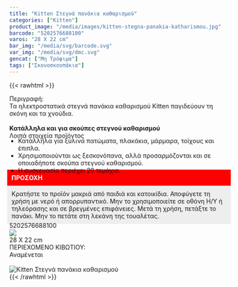```yaml
---
title: "Kitten Στεγνά πανάκια καθαρισμού"
categories: ["Kitten"]
product_image: "/media/images/kitten-stegna-panakia-katharismou.jpg"
barcode: "5202576688100"
varos: "28 X 22 cm"
bar_img: "/media/svg/barcode.svg"
var_img: "/media/svg/dmc.svg"
gencat: ["Μη Τρόφιμα"]
tags: ["Σκονοσκουπάκια"]
---
```

{{< rawhtml >}}

<div class="sload232"><div class="product"><div id="sistatika">Περιγραφή:</div><div class="alltext">Τα ηλεκτροστατικά στεγνά πανάκια καθαρισμού Kitten παγιδεύουν τη σκόνη και τα χνούδια.<br><br><b>Κατάλληλα και για σκούπες στεγνού καθαρισμού</b></div><div id="loipa">Λοιπά στοιχεία προϊόντος</div><div class="alltext"><ul style="padding:0 20px;margin:-5px 0 -10px 0"><li>Κατάλληλα για ξύλινα πατώματα, πλακάκια, μάρμαρα, τοίχους και έπιπλα.</li><li>Χρησιμοποιούνται ως ξεσκονόπανα, αλλά προσαρμόζονται και σε οποιαδήποτε σκούπα στεγνού καθαρισμού.</li><li>Η συσκευασία περιέχει 20 τεμάχια.</li></ul></div><div class="alltext" style="margin:-5px"><div style="padding:10px;background:red;color:#fff"><b>ΠΡΟΣΟΧΗ</b></div><div style="padding:10px;background:#eee">Κρατήστε το προϊόν μακριά από παιδιά και κατοικίδια. Αποφύγετε τη χρήση με νερό ή απορρυπαντικό. Μην το χρησιμοποιείτε σε οθόνη Η/Υ ή τηλεόρασης και σε βρεγμένες επιφάνειες. Μετά τη χρήση, πετάξτε το πανάκι. Μην το πετάτε στη λεκάνη της τουαλέτας.<br></div></div><div id="barcode"><div id="barimage1"></div><span id="bartext">5202576688100</span></div><div id="varos"><div id="varosimage" style="margin:0"><img src="https://sites.google.com/site/sklplfiles/files/dim3.png"></div><span id="varostext">28 X 22 cm</span></div><div id="kivotio">ΠΕΡΙΕΧΟΜΕΝΟ ΚΙΒΩΤΙΟΥ:<br>Αναμένεται</div><br><div class="pimg"><img alt="Kitten Στεγνά πανάκια καθαρισμού" title="Kitten Στεγνά πανάκια καθαρισμού" src="/media/images/kitten-stegna-panakia-katharismou.jpg"></div></div></div>
{{< /rawhtml >}}


